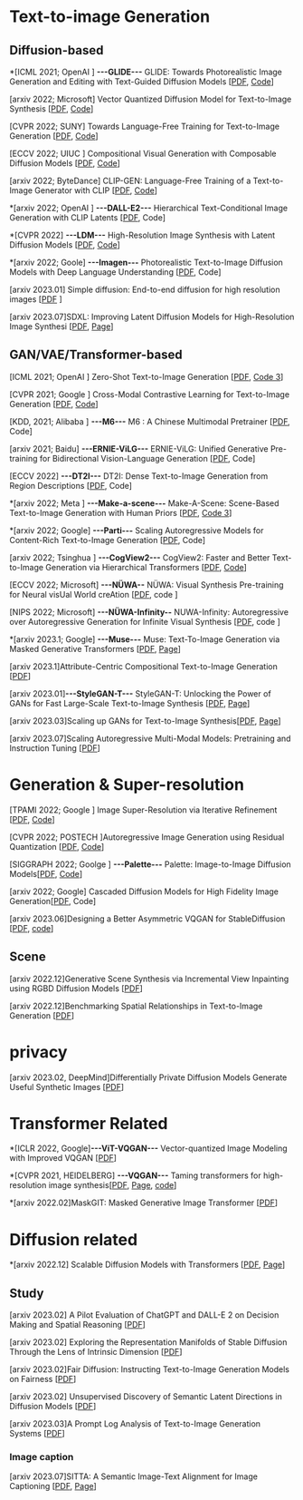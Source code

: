 # Text-to-image Generation 

## Diffusion-based 

*[ICML 2021; OpenAI ] **---GLIDE---** GLIDE: Towards Photorealistic Image Generation and Editing with Text-Guided Diffusion Models \[[PDF](https://arxiv.org/pdf/2112.10741.pdf), [Code](https://github.com/openai/glide-text2im)\]

[arxiv 2022; Microsoft] Vector Quantized Diffusion Model for Text-to-Image Synthesis \[[PDF](https://arxiv.org/pdf/2111.14822.pdf), [Code](https://github.com/cientgu/VQ-Diffusion)\]

[CVPR 2022; SUNY] Towards Language-Free Training for Text-to-Image Generation \[[PDF](https://openaccess.thecvf.com/content/CVPR2022/papers/Zhou_Towards_Language-Free_Training_for_Text-to-Image_Generation_CVPR_2022_paper.pdf), [Code](https://github.com/drboog/Lafite)\]

[ECCV 2022; UIUC ] Compositional Visual Generation with Composable Diffusion Models \[[PDF](https://arxiv.org/pdf/2206.01714.pdf), [Code](https://github.com/energy-based-model/Compositional-Visual-Generation-with-Composable-Diffusion-Models-PyTorch)\]

[arxiv 2022; ByteDance] CLIP-GEN: Language-Free Training of a Text-to-Image Generator with CLIP \[[PDF](https://arxiv.org/pdf/2203.00386.pdf), [Code](https://github.com/HFAiLab/clip-gen)\]

*[arxiv 2022; OpenAI ]  **---DALL-E2---** Hierarchical Text-Conditional Image Generation with CLIP Latents \[[PDF](https://arxiv.org/pdf/2204.06125.pdf), Code\]

*[CVPR 2022] **---LDM---** High-Resolution Image Synthesis with Latent Diffusion Models \[[PDF](https://arxiv.org/pdf/2112.10752.pdf), [Code](https://github.com/CompVis/latent-diffusion)\]

*[arxiv 2022; Goole] **---Imagen---**  Photorealistic Text-to-Image Diffusion Models with Deep Language Understanding \[[PDF](https://arxiv.org/pdf/2205.11487.pdf), Code\]

[arxiv 2023.01] Simple diffusion: End-to-end diffusion for high resolution images [[PDF](https://arxiv.org/pdf/2301.11093.pdf) ]

[arxiv 2023.07]SDXL: Improving Latent Diffusion Models for High-Resolution Image Synthesi [[PDF](https://arxiv.org/abs/2307.01952), [Page](https://github.com/Stability-AI/generative-models/tree/main)]

## GAN/VAE/Transformer-based 

[ICML 2021; OpenAI ] Zero-Shot Text-to-Image Generation \[[PDF](https://arxiv.org/pdf/2102.12092.pdf), [Code 3](https://github.com/YoadTew/zero-shot-image-to-text)\]

[CVPR 2021; Google ] Cross-Modal Contrastive Learning for Text-to-Image Generation \[[PDF](https://arxiv.org/pdf/2101.04702.pdf), [Code](https://github.com/google-research/xmcgan_image_generation)\]

[KDD, 2021; Alibaba ] **---M6---**  M6 : A Chinese Multimodal Pretrainer \[[PDF](https://arxiv.org/pdf/2103.00823.pdf), Code\]

[arxiv 2021; Baidu] **---ERNIE-ViLG---** ERNIE-ViLG: Unified Generative Pre-training for Bidirectional Vision-Language Generation \[[PDF](https://arxiv.org/pdf/2112.15283.pdf), Code\]

[ECCV 2022] **---DT2I---** DT2I: Dense Text-to-Image Generation from Region Descriptions \[[PDF](https://arxiv.org/pdf/2204.02035.pdf), Code\]

*[arxiv 2022; Meta ] **---Make-a-scene---** Make-A-Scene: Scene-Based Text-to-Image Generation with Human Priors \[[PDF](https://arxiv.org/pdf/2203.13131.pdf), [Code 3](https://github.com/CasualGANPapers/Make-A-Scene)\]

*[arxiv 2022; Google] **---Parti---** Scaling Autoregressive Models for Content-Rich Text-to-Image Generation \[[PDF](https://arxiv.org/pdf/2206.10789.pdf), Code\]

[arxiv 2022; Tsinghua ] **---CogView2---** CogView2: Faster and Better Text-to-Image Generation via Hierarchical Transformers \[[PDF](https://arxiv.org/pdf/2204.14217.pdf), [Code](https://github.com/THUDM/CogView2)\]

[ECCV 2022; Microsoft] **---NÜWA--** NÜWA: Visual Synthesis Pre-training for Neural visUal World creAtion \[[PDF](https://arxiv.org/pdf/2111.12417.pdf), code \]

[NIPS 2022; Microsoft] **---NÜWA-Infinity--** NUWA-Infinity: Autoregressive over Autoregressive Generation for Infinite Visual Synthesis \[[PDF](https://arxiv.org/pdf/2207.09814.pdf), code \]

*[arxiv 2023.1; Google] **---Muse---** Muse: Text-To-Image Generation via Masked Generative Transformers [[PDF](https://arxiv.org/abs/2301.00704), [Page](https://muse-model.github.io/)]

[arxiv 2023.1]Attribute-Centric Compositional Text-to-Image Generation [[PDF](https://arxiv.org/pdf/2301.01413.pdf)]

[arxiv 2023.01]**---StyleGAN-T---** StyleGAN-T: Unlocking the Power of GANs for Fast Large-Scale Text-to-Image Synthesis [[PDF](https://arxiv.org/abs/2301.09515), [Page](https://sites.google.com/view/stylegan-t/)]

[arxiv 2023.03]Scaling up GANs for Text-to-Image Synthesis[[PDF](https://arxiv.org/abs/2303.05511), [Page](https://mingukkang.github.io/GigaGAN/)]

[arxiv 2023.07]Scaling Autoregressive Multi-Modal Models: Pretraining and Instruction Tuning [[PDF](https://ai.meta.com/research/publications/scaling-autoregressive-multi-modal-models-pretraining-and-instruction-tuning/)]


# Generation & Super-resolution 

[TPAMI 2022; Google ] Image Super-Resolution via Iterative Refinement \[[PDF](https://arxiv.org/pdf/2104.07636.pdf), [Code](https://github.com/Janspiry/Image-Super-Resolution-via-Iterative-Refinement)\]

[CVPR 2022; POSTECH ]Autoregressive Image Generation using Residual Quantization \[[PDF](https://arxiv.org/pdf/2203.01941.pdf), [Code](https://github.com/kakaobrain/rq-vae-transformer)\]

[SIGGRAPH 2022; Goolge ] **---Palette---** Palette: Image-to-Image Diffusion Models\[[PDF](https://arxiv.org/pdf/2111.05826.pdf), [Code](https://github.com/Janspiry/Palette-Image-to-Image-Diffusion-Models)\]

[arxiv 2022; Google] Cascaded Diffusion Models for High Fidelity Image Generation\[[PDF](https://arxiv.org/pdf/2106.15282.pdf), Code\]

[arxiv 2023.06]Designing a Better Asymmetric VQGAN for StableDiffusion [[PDF](https://arxiv.org/abs/2306.04632), [code](https://github.com/buxiangzhiren/Asymmetric_VQGAN)]

## Scene 
[arxiv 2022.12]Generative Scene Synthesis via Incremental View Inpainting using RGBD Diffusion Models [[PDF](https://arxiv.org/pdf/2212.05993.pdf)]

[arxiv 2022.12]Benchmarking Spatial Relationships in Text-to-Image Generation [[PDF](https://arxiv.org/pdf/2212.10015.pdf)]


# privacy 
[arxiv 2023.02, DeepMind]Differentially Private Diffusion Models Generate Useful Synthetic Images [[PDF](https://arxiv.org/abs/2302.13861)]


# Transformer Related 
*[ICLR 2022, Google]**---ViT-VQGAN---** Vector-quantized Image Modeling with Improved VQGAN [[PDF](https://arxiv.org/abs/2110.04627)]

*[CVPR 2021, HEIDELBERG] **---VQGAN---** Taming transformers for high-resolution image synthesis[[PDF](https://arxiv.org/abs/2012.09841), [Page](https://compvis.github.io/taming-transformers/), [code](https://github.com/CompVis/taming-transformers)]

*[arxiv 2022.02]MaskGIT: Masked Generative Image Transformer [[PDF](https://arxiv.org/pdf/2202.04200.pdf)]

# Diffusion related 
*[arxiv 2022.12] Scalable Diffusion Models with Transformers [[PDF](https://arxiv.org/abs/2212.09748), [Page](https://www.wpeebles.com/DiT)]



## Study 
[arxiv 2023.02] A Pilot Evaluation of ChatGPT and DALL-E 2 on Decision Making and Spatial Reasoning [[PDF](https://arxiv.org/abs/2302.09068)]

[arxiv 2023.02] Exploring the Representation Manifolds of Stable Diffusion Through the Lens of Intrinsic Dimension [[PDF](https://arxiv.org/abs/2302.09301)]

[arxiv 2023.02]Fair Diffusion: Instructing Text-to-Image Generation Models on Fairness [[PDF](https://arxiv.org/abs/2302.10893)]

[arxiv 2023.02] Unsupervised Discovery of Semantic Latent Directions in Diffusion Models [[PDF](https://arxiv.org/pdf/2302.12469.pdf)]

[arxiv 2023.03]A Prompt Log Analysis of Text-to-Image Generation Systems [[PDF](https://arxiv.org/abs/2303.04587)]

### Image caption 
[arxiv 2023.07]SITTA: A Semantic Image-Text Alignment for Image Captioning [[PDF](https://arxiv.org/abs/2307.05591), [Page](https://github.com/ml-jku/semantic-image-text-alignment)]
